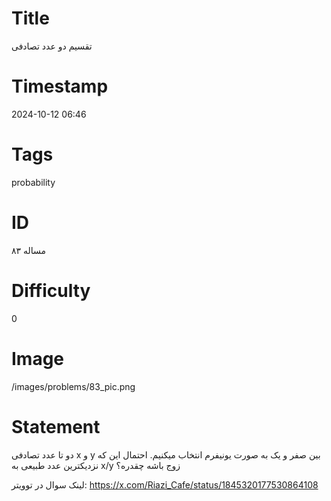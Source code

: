 # Title
تقسیم دو عدد تصادفی
# Timestamp
2024-10-12 06:46
# Tags
probability
# ID
مساله ۸۳
# Difficulty
0
# Image
/images/problems/83_pic.png
# Statement
 دو تا عدد تصادفی x و y بین صفر و‌ یک به صورت یونیفرم انتخاب میکنیم. احتمال این که نزدیکترین عدد طبیعی به x/y زوج باشه چقدره؟

لینک سوال در توویتر: https://x.com/Riazi_Cafe/status/1845320177530864108

